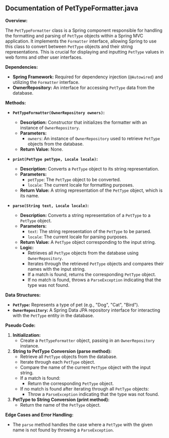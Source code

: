 ## Documentation of PetTypeFormatter.java

**Overview:**

The `PetTypeFormatter` class is a Spring component responsible for handling the formatting and parsing of `PetType` objects within a Spring MVC application. It implements the `Formatter` interface, allowing Spring to use this class to convert between `PetType` objects and their string representations. This is crucial for displaying and inputting `PetType` values in web forms and other user interfaces.

**Dependencies:**

* **Spring Framework:** Required for dependency injection (`@Autowired`) and utilizing the `Formatter` interface.
* **OwnerRepository:** An interface for accessing `PetType` data from the database.


**Methods:**

* **`PetTypeFormatter(OwnerRepository owners)`:**
    * **Description:** Constructor that initializes the formatter with an instance of `OwnerRepository`.
    * **Parameters:**
        * `owners`: An instance of `OwnerRepository` used to retrieve `PetType` objects from the database.
    * **Return Value:** None.

* **`print(PetType petType, Locale locale)`:**
    * **Description:** Converts a `PetType` object to its string representation.
    * **Parameters:**
        * `petType`: The `PetType` object to be converted.
        * `locale`: The current locale for formatting purposes.
    * **Return Value:** A string representation of the `PetType` object, which is its name.

* **`parse(String text, Locale locale)`:**
    * **Description:** Converts a string representation of a `PetType` to a `PetType` object.
    * **Parameters:**
        * `text`: The string representation of the `PetType` to be parsed.
        * `locale`: The current locale for parsing purposes.
    * **Return Value:** A `PetType` object corresponding to the input string.
    * **Logic:**
        * Retrieves all `PetType` objects from the database using `OwnerRepository`.
        * Iterates through the retrieved `PetType` objects and compares their names with the input string.
        * If a match is found, returns the corresponding `PetType` object.
        * If no match is found, throws a `ParseException` indicating that the type was not found.

**Data Structures:**

* **`PetType`:** Represents a type of pet (e.g., "Dog", "Cat", "Bird").
* **`OwnerRepository`:** A Spring Data JPA repository interface for interacting with the `PetType` entity in the database.



**Pseudo Code:**

1. **Initialization:**
    * Create a `PetTypeFormatter` object, passing in an `OwnerRepository` instance.
2. **String to PetType Conversion (parse method):**
    * Retrieve all `PetType` objects from the database.
    * Iterate through each `PetType` object.
    * Compare the name of the current `PetType` object with the input string.
    * If a match is found:
        * Return the corresponding `PetType` object.
    * If no match is found after iterating through all `PetType` objects:
        * Throw a `ParseException` indicating that the type was not found.
3. **PetType to String Conversion (print method):**
    * Return the name of the `PetType` object.



**Edge Cases and Error Handling:**

* The `parse` method handles the case where a `PetType` with the given name is not found by throwing a `ParseException`.



